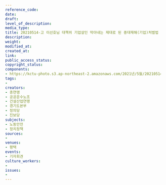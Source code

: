 ```yaml
---
reference_code: 
date: 
draft: 
level_of_description: 
media_type: 
title: 20210514-고 이선호님 대책위 기업살인 막아내는 제대로 된 중대재해(기업)처벌법 시행령 제정 촉구 기자회견
description: 
weight: 
modified_at: 
created_at: 
link: 
public_access_status: 
copyright_status: 
components:
- https://kctu-photo.s3.ap-northeast-2.amazonaws.com/2021년/5월/20210514-고+이선호님+대책위+기업살인+막아내는+제대로+된+중대재해(기업)처벌법+시행령+제정+촉구+기자회견/_5D40024.jpg
tags:
- 
creators:
- 총연맹
- 공공운수노조
- 건설산업연맹
- 경기도본부
- 정의당
- 진보당
subjects:
- 노동안전
- 정치정책
sources:
- 
venues:
- 평택
events:
- 기자회견
culture_workers:
- 
issues:
- 
---
```

